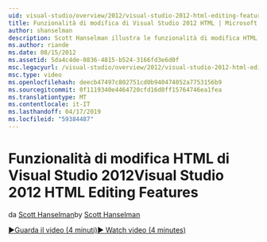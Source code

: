 ```yaml
---
uid: visual-studio/overview/2012/visual-studio-2012-html-editing-features
title: Funzionalità di modifica di Visual Studio 2012 HTML | Microsoft Docs
author: shanselman
description: Scott Hanselman illustra le funzionalità di modifica HTML in Visual Studio 2012.
ms.author: riande
ms.date: 08/15/2012
ms.assetid: 5da4c4de-0836-4815-b524-3166fd3e6d0f
msc.legacyurl: /visual-studio/overview/2012/visual-studio-2012-html-editing-features
msc.type: video
ms.openlocfilehash: deecb47497c802751cd0b940474052a7753156b9
ms.sourcegitcommit: 0f1119340e4464720cfd16d0ff15764746ea1fea
ms.translationtype: MT
ms.contentlocale: it-IT
ms.lasthandoff: 04/17/2019
ms.locfileid: "59384487"
---
```

# <a name="visual-studio-2012-html-editing-features"></a><span data-ttu-id="43b83-103">Funzionalità di modifica HTML di Visual Studio 2012</span><span class="sxs-lookup"><span data-stu-id="43b83-103">Visual Studio 2012 HTML Editing Features</span></span>

<span data-ttu-id="43b83-104">da [Scott Hanselman](https://github.com/shanselman)</span><span class="sxs-lookup"><span data-stu-id="43b83-104">by [Scott Hanselman](https://github.com/shanselman)</span></span>

[<span data-ttu-id="43b83-105">&#9654;Guarda il video (4 minuti)</span><span class="sxs-lookup"><span data-stu-id="43b83-105">&#9654; Watch video (4 minutes)</span></span>](https://channel9.msdn.com/Blogs/ASP-NET-Site-Videos/visual-studio-2012-html-editing-features)
